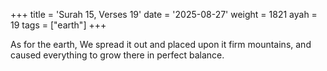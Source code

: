 +++
title = 'Surah 15, Verses 19'
date = '2025-08-27'
weight = 1821
ayah = 19
tags = ["earth"]
+++

As for the earth, We spread it out and placed upon it firm mountains, and caused everything to grow there in perfect balance.